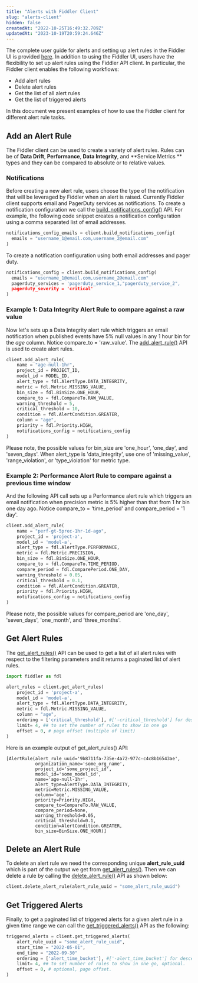 ```yaml
---
title: "Alerts with Fiddler Client"
slug: "alerts-client"
hidden: false
createdAt: "2022-10-25T16:49:32.709Z"
updatedAt: "2023-10-19T20:59:24.646Z"
---
```

The complete user guide for alerts and setting up alert rules in the Fiddler UI is provided [here](doc:alerts-ui). In addition to using the Fiddler UI, users have the flexibility to set up alert rules using the Fiddler API client. In particular, the Fiddler client enables the following workflows:

- Add alert rules
- Delete alert rules
- Get the list of all alert rules
- Get the list of triggered alerts

In this document we present examples of how to use the Fiddler client for different alert rule tasks.

## Add an Alert Rule

The Fiddler client can be used to create a variety of alert rules. Rules can be of **Data Drift**, **Performance**, **Data Integrity**, and **Service Metrics ** types and they can be compared to absolute or to relative values.

### Notifications

Before creating a new alert rule, users choose the type of the notification that will be leveraged by Fiddler when an alert is raised. Currently Fiddler client supports email and PagerDuty services as notifications. To create a notification configuration we call the [build_notifications_config()](ref:clientbuild_notifications_config) API. For example, the following code snippet creates a notification configuration using a comma separated list of email addresses.

```python python
notifications_config_emails = client.build_notifications_config(
  emails = "username_1@email.com,username_2@email.com"
)
```



To create a notification configuration using both email addresses and pager duty.

```python python
notifications_config = client.build_notifications_config(
  emails = "username_1@email.com,username_2@email.com"
  pagerduty_services = 'pagerduty_service_1,"pagerduty_service_2",
  pagerduty_severity = 'critical'
)
```



### Example 1: Data Integrity Alert Rule to compare against a raw value

Now let's sets up a Data Integrity alert rule which triggers an email notification when published events have 5% null values in any 1 hour bin for the _age_ column. Notice compare_to = 'raw_value'. The [add_alert_rule()](ref:clientadd_alert_rule) API is used to create alert rules.

```python
client.add_alert_rule(
    name = "age-null-1hr",
    project_id = PROJECT_ID,
    model_id = MODEL_ID,
    alert_type = fdl.AlertType.DATA_INTEGRITY,
    metric = fdl.Metric.MISSING_VALUE,
    bin_size = fdl.BinSize.ONE_HOUR, 
    compare_to = fdl.CompareTo.RAW_VALUE,
    warning_threshold = 5,
    critical_threshold = 10,
    condition = fdl.AlertCondition.GREATER,
    column = "age",
    priority = fdl.Priority.HIGH,
    notifications_config = notifications_config
)
```



Please note, the possible values for bin_size are 'one_hour', 'one_day', and 'seven_days'. When  alert_type is 'data_integrity', use one of 'missing_value', 'range_violation', or 'type_violation' for metric type. 

### Example 2: Performance Alert Rule to compare against a previous time window

And the following API call sets up a Performance alert rule which triggers an email notification when precision metric is 5% higher than that from 1 hr bin one day ago. Notice compare_to = 'time_period' and compare_period = '1 day'.

```python
client.add_alert_rule(
    name = "perf-gt-5prec-1hr-1d-ago",
    project_id = 'project-a',
    model_id = 'model-a',
    alert_type = fdl.AlertType.PERFORMANCE,
    metric = fdl.Metric.PRECISION,
    bin_size = fdl.BinSize.ONE_HOUR, 
    compare_to = fdl.CompareTo.TIME_PERIOD,
    compare_period = fdl.ComparePeriod.ONE_DAY,
    warning_threshold = 0.05,
    critical_threshold = 0.1,
    condition = fdl.AlertCondition.GREATER,
    priority = fdl.Priority.HIGH,
    notifications_config = notifications_config
)
```



Please note, the possible values for compare_period are 'one_day', 'seven_days', 'one_month', and 'three_months'.

## Get Alert Rules

The [get_alert_rules()](ref:clientget_alert_rules) API can be used to get a list of all alert rules with respect to the filtering parameters and it returns a paginated list of alert rules.

```python
import fiddler as fdl

alert_rules = client.get_alert_rules(
    project_id = 'project-a',
    model_id = 'model-a', 
    alert_type = fdl.AlertType.DATA_INTEGRITY, 
    metric = fdl.Metric.MISSING_VALUE,
    column = "age", 
    ordering = ['critical_threshold'], #['-critical_threshold'] for descending
    limit= 4, ## to set the number of rules to show in one go
    offset = 0, # page offset (multiple of limit)
)
```



Here is an example output of get_alert_rules() API:

```
[AlertRule(alert_rule_uuid='9b8711fa-735e-4a72-977c-c4c8b16543ae',
           organization_name='some_org_name',
           project_id='some_project_id',
           model_id='some_model_id',
           name='age-null-1hr',
           alert_type=AlertType.DATA_INTEGRITY,
           metric=Metric.MISSING_VALUE,
           column='age',
           priority=Priority.HIGH,
           compare_to=CompareTo.RAW_VALUE,
           compare_period=None,
           warning_threshold=0.05,
           critical_threshold=0.1,
           condition=AlertCondition.GREATER,
           bin_size=BinSize.ONE_HOUR)]
```



## Delete an Alert Rule

To delete an alert rule we need the corresponding unique **alert_rule_uuid** which is part of the output we get from  [get_alert_rules()](ref:clientget_alert_rules). Then we can delete a rule by calling the [delete_alert_rule()](ref:clientdelete_alert_rule)  API as shown below:

```python
client.delete_alert_rule(alert_rule_uuid = "some_alert_rule_uuid")
```



## Get Triggered Alerts

Finally, to get a paginated list of triggered alerts for a given alert rule in a given time range we can call the [get_triggered_alerts()](ref:clientget_triggered_alerts) API as the following:

```python
triggered_alerts = client.get_triggered_alerts(
    alert_rule_uuid = "some_alert_rule_uuid",
    start_time = "2022-05-01",
    end_time = "2022-09-30"
    ordering = ['alert_time_bucket'], #['-alert_time_bucket'] for descending, optional.
    limit= 4, ## to set number of rules to show in one go, optional.
    offset = 0, # optional, page offset.
)
```